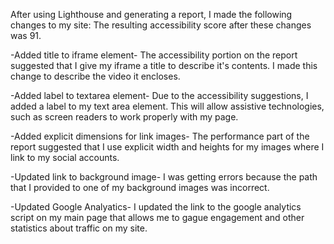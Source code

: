 After using Lighthouse and generating a report, I made the following changes to my site:
The resulting accessibility score after these changes was 91.

-Added title to iframe element-
The accessibility portion on the report suggested that I give my iframe
a title to describe it's contents. I made this change to describe the 
video it encloses. 

-Added label to textarea element-
Due to the accessibility suggestions, I added a label to my text area
element. This will allow assistive technologies, such as screen readers
to work properly with my page.

-Added explicit dimensions for link images-
The performance part of the report suggested that I use explicit width
and heights for my images where I link to my social accounts. 

-Updated link to background image-
I was getting errors because the path that I provided to one of my 
background images was incorrect.

-Updated Google Analyatics-
I updated the link to the google analytics script on my main page
that allows me to gague engagement and other statistics about traffic 
on my site. 
